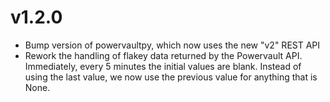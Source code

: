 # v1.2.0

* Bump version of powervaultpy, which now uses the new "v2" REST API
* Rework the handling of flakey data returned by the Powervault API. Immediately, every 5 minutes the initial values are blank. Instead of using the last value, we now use the previous value for anything that is None.

